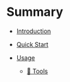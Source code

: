 # Summary

- [Introduction](./README.md)

- [Quick Start](./quick-start.md)

- [Usage](./usage/README.md)
  - [🧰 Tools](./usage/tools.md)
